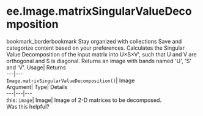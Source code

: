  
#  ee.Image.matrixSingularValueDecomposition
bookmark_borderbookmark Stay organized with collections  Save and categorize content based on your preferences.
Calculates the Singular Value Decomposition of the input matrix into U×S×V', such that U and V are orthogonal and S is diagonal. Returns an image with bands named 'U', 'S' and 'V'. 
Usage| Returns  
---|---  
`Image.matrixSingularValueDecomposition()`| Image  
Argument| Type| Details  
---|---|---  
this: `image`| Image| Image of 2-D matrices to be decomposed.  
Was this helpful?
